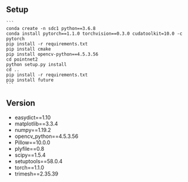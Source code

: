 ## Setup

    ```
    conda create -n sdc1 python==3.6.8
    conda install pytorch==1.1.0 torchvision==0.3.0 cudatoolkit=10.0 -c pytorch
    pip install -r requirements.txt
    pip install cmake
    pip install opencv-python==4.5.3.56
    cd pointnet2
    python setup.py install
    cd ..
    pip install -r requirements.txt
    pip install future
    ```
## Version
- easydict==1.10
- matplotlib==3.3.4
- numpy==1.19.2
- opencv_python==4.5.3.56
- Pillow==10.0.0
- plyfile==0.8
- scipy==1.5.4
- setuptools==58.0.4
- torch==1.1.0
- trimesh==2.35.39
